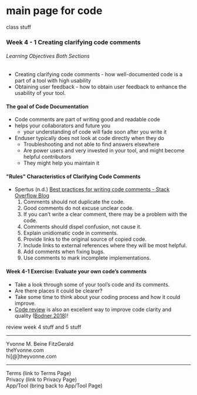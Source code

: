 # main page for code

class stuff

### Week 4 - 1 Creating clarifying code comments
###### Learning Objectives Both Sections
- Creating clarifying code comments
		- how well-documented code is a part of a tool with high usability
- Obtaining user feedback
		- how to obtain user feedback to enhance the usability of your tool.

#### The goal of Code Documentation
- Code comments are part of writing good and readable code
- helps your collaborators and future you
	- your understanding of code will fade soon after you write it
- Enduser typically does not look at code directly when they do
	- Troubleshooting and not able to find answers elsewhere 
	- Are power users and very invested in your tool, and might become helpful contributors
	- They might help you maintain it

####  "Rules" Characteristics of Clarifying Code Comments
- Spertus (n.d.) [Best practices for writing code comments - Stack Overflow Blog](https://stackoverflow.blog/2021/07/05/best-practices-for-writing-code-comments/)
	1. Comments should not duplicate the code.
	2. Good comments do not excuse unclear code.
	3. If you can’t write a clear comment, there may be a problem with the code.
	4. Comments should dispel confusion, not cause it.
	5. Explain unidiomatic code in comments.
	6. Provide links to the original source of copied code.
	7. Include links to external references where they will be most helpful.
	8. Add comments when fixing bugs.
	9. Use comments to mark incomplete implementations.


#### Week 4-1  Exercise: Evaluate your own code’s comments
- Take a look through some of your tool’s code and its comments.
-  Are there places it could be clearer? 
- Take some time to think about your coding process and how it could improve. 
- [Code review](https://simpleprogrammer.com/why-code-reviews-make-better-code-teams/) is also an excellent way to improve code clarity and quality ([Bodner 2018](https://jhudatascience.org/Documentation_and_Usability/no_toc/creating-clarifying-code-comments.html#ref-Bodner2018))!


review week 4 stuff and 5 stuff

---
Yvonne M. Beine FitzGerald  
theYvonne.com  
hi[@]theyvonne.com  

---

Terms (link to Terms Page)  
Privacy (link to Privacy Page)  
App/Tool (bring back to App/Tool Page)  